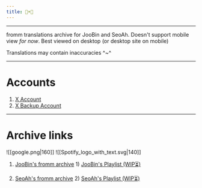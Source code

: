 ```yaml
---
title: 🐣☀️🦭
---
```

___

fromm translations archive for JooBin and SeoAh. Doesn't support mobile view _for now_. 
Best viewed on desktop (or desktop site on mobile) 

Translations may contain inaccuracies ^~^

___
# **Accounts**
1) [X Account](https://x.com/bossbabyjoobin)
2) [X Backup Account](https://x.com/crybabyjoobin)
___
# **Archive links**


![[google.png|160]]						                                  ![[Spotify_logo_with_text.svg|140]]
1)  [JooBin's fromm archive](https://bit.ly/JooBin-s18)		                               1)  [JooBin's Playlist (WIP⏳)](https://open.spotify.com/playlist/6LvVrn9f1GD9MqBYBALmiH?si=9j0ghErWRIOu9YQD90uSvw)

2) [SeoAh's fromm archive](https://bit.ly/SeoAh-s23)		                               2) [SeoAh's Playlist (WIP⏳)](https://open.spotify.com/playlist/0hb43YymGmg7vPdjS2NQcC?si=DsFWEFw1RgOAFYQKcsIPMA)

